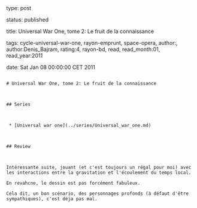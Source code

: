 type: post
status: published
title: Universal War One, tome 2: Le fruit de la connaissance
tags:  cycle-universal-war-one,  rayon-emprunt,  space-opera, author:, author:Denis_Bajram, rating:4, rayon-bd, read, read_month:01, read_year:2011
date: Sat Jan 08 00:00:00 CET 2011
~~~~~~
# Universal War One, tome 2: Le fruit de la connaissance

## Series

 * [Universal war one](../series/Universal_war_one.md)

## Review

Intéressante suite, jouant (et c'est toujours un régal pour moi) avec les interactions entre la gravitation et l'écoulement du temps local.  
En revahcne, le dessin est pas forcément fabuleux.  
Cela dit, un bon scénario, des personnages profonds (à défaut d'être sympathiques), c'est déja pas mal.
